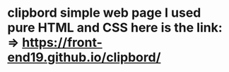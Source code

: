 # clipbord simple web page I used pure HTML and CSS here is the link: => https://front-end19.github.io/clipbord/
